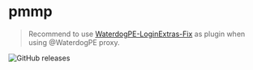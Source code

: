 # pmmp
> Recommend to use [WaterdogPE-LoginExtras-Fix](https://github.com/xxAROX/WaterdogPE-LoginExtras-Fix) as plugin when using @WaterdogPE proxy.

![GitHub releases](https://img.shields.io/github/downloads/Presence-Man/PocketMine-MP/total?color=violet&label=Downloads&style=flat-square)
